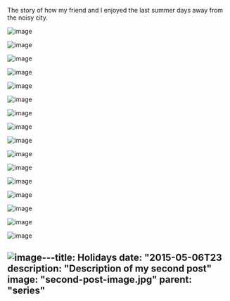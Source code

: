 The story of how my friend and I enjoyed the last summer days away from the noisy city.

![image](https://i.ibb.co/2yCypkg/vasilyevo-35-min.jpg)

![image](https://i.ibb.co/19075Ry/vasilyevo-37-min.jpg)

![image](https://i.ibb.co/mXR2SpD/vasilyevo-3-min.jpg)

![image](https://i.ibb.co/27pbvbK/vasilyevo-7-min.jpg)

![image](https://i.ibb.co/YTXwHKn/vasilyevo-2.jpg)

![image](https://i.ibb.co/CVXd0Tx/vasilyevo-10-min.jpg)

![image](https://i.ibb.co/bLH4dRn/vasilyevo-12-min.jpg)

![image](https://i.ibb.co/wLh3D3K/vasilyevo-9-min.jpg)

![image](https://i.ibb.co/n3KGKN4/vasilyevo-11-min.jpg)

![image](https://i.ibb.co/D13YGtX/vasilyevo-13-min.jpg)

![image](https://i.ibb.co/4NGNx8J/vasilyevo-1.jpg)

![image](https://i.ibb.co/yYXxzMz/vasilyevo-28-min.jpg)

![image](https://i.ibb.co/b3N74vn/vasilyevo-29-min.jpg)

![image](https://i.ibb.co/8sLgSP5/vasilyevo-16-min.jpg)

![image](https://i.ibb.co/JtHHDT5/vasilyevo-19.jpg)

![image](https://i.ibb.co/ynhNbgg/vasilyevo-22-min.jpg)

![image](https://i.ibb.co/PCN1Myh/vasilyevo-20.jpg)---title:  Holidays
date:  "2015-05-06T23
description:  "Description of my second post"
image:  "second-post-image.jpg"
parent:  "series"
---